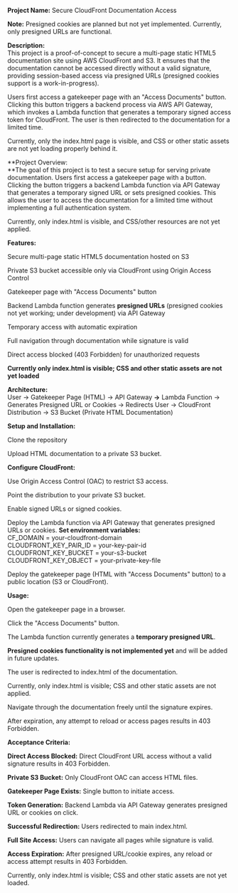 **Project Name:** Secure CloudFront Documentation Access

**Note:** Presigned cookies are planned but not yet implemented. Currently, only presigned URLs are functional.

**Description:**  
This project is a proof-of-concept to secure a multi-page static HTML5 documentation site using AWS CloudFront and S3. It ensures that the documentation cannot be accessed directly without a valid signature, providing session-based access via presigned URLs (presigned cookies support is a work-in-progress).

Users first access a gatekeeper page with an "Access Documents" button. Clicking this button triggers a backend process via AWS API Gateway, which invokes a Lambda function that generates a temporary signed access token for CloudFront. The user is then redirected to the documentation for a limited time.

Currently, only the index.html page is visible, and CSS or other static assets are not yet loading properly behind it.

**Project Overview:  
**The goal of this project is to test a secure setup for serving private documentation. Users first access a gatekeeper page with a button. Clicking the button triggers a backend Lambda function via API Gateway that generates a temporary signed URL or sets presigned cookies. This allows the user to access the documentation for a limited time without implementing a full authentication system.

Currently, only index.html is visible, and CSS/other resources are not yet applied.

**Features:**

Secure multi-page static HTML5 documentation hosted on S3

Private S3 bucket accessible only via CloudFront using Origin Access Control

Gatekeeper page with "Access Documents" button

Backend Lambda function generates **presigned URLs** (presigned cookies not yet working; under development) via API Gateway

Temporary access with automatic expiration

Full navigation through documentation while signature is valid

Direct access blocked (403 Forbidden) for unauthorized requests

**Currently only index.html is visible; CSS and other static assets are not yet loaded**

**Architecture:**  
User → Gatekeeper Page (HTML) → API Gateway **→** Lambda Function → Generates Presigned URL or Cookies → Redirects User → CloudFront Distribution → S3 Bucket (Private HTML Documentation)

**Setup and Installation:**

Clone the repository

Upload HTML documentation to a private S3 bucket.

**Configure CloudFront:**

Use Origin Access Control (OAC) to restrict S3 access.

Point the distribution to your private S3 bucket.

Enable signed URLs or signed cookies.

Deploy the Lambda function via API Gateway that generates presigned URLs or cookies.
**Set environment variables:**  
CF_DOMAIN = your-cloudfront-domain  
CLOUDFRONT_KEY_PAIR_ID = your-key-pair-id  
CLOUDFRONT_KEY_BUCKET = your-s3-bucket  
CLOUDFRONT_KEY_OBJECT = your-private-key-file

Deploy the gatekeeper page (HTML with "Access Documents" button) to a public location (S3 or CloudFront).

**Usage:**

Open the gatekeeper page in a browser.

Click the "Access Documents" button.

The Lambda function currently generates a **temporary presigned URL**.

**Presigned cookies functionality is not implemented yet** and will be added in future updates.

The user is redirected to index.html of the documentation.

Currently, only index.html is visible; CSS and other static assets are not applied.

Navigate through the documentation freely until the signature expires.

After expiration, any attempt to reload or access pages results in 403 Forbidden.

**Acceptance Criteria:**

**Direct Access Blocked:** Direct CloudFront URL access without a valid signature results in 403 Forbidden.

**Private S3 Bucket:** Only CloudFront OAC can access HTML files.

**Gatekeeper Page Exists:** Single button to initiate access.

**Token Generation:** Backend Lambda via API Gateway generates presigned URL or cookies on click.

**Successful Redirection:** Users redirected to main index.html.

**Full Site Access:** Users can navigate all pages while signature is valid.

**Access Expiration:** After presigned URL/cookie expires, any reload or access attempt results in 403 Forbidden.

Currently, only index.html is visible; CSS and other static assets are not yet loaded.